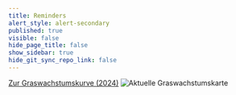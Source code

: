 ```yaml
---
title: Reminders
alert_style: alert-secondary
published: true
visible: false
hide_page_title: false
show_sidebar: true
hide_git_sync_repo_link: false
---
```


[Zur Graswachstumskurve (2024)](/growth?class=btn)
![Aktuelle Graswachstumskarte](/uploads/Graswachstumskarte_aktuell.svg)

